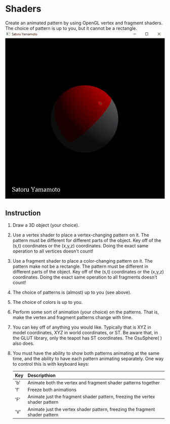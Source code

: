 # Shaders
Create an animated pattern by using OpenGL vertex and fragment shaders. The choice of pattern is up to you, but it cannot be a rectangle.
![](../Gifs/project(5).gif)

## Instruction
1. Draw a 3D object (your choice).
1. Use a vertex shader to place a vertex-changing pattern on it. The pattern must be different for different parts of the object. Key off of the (s,t) coordinates or the (x,y,z) coordinates. Doing the exact same operation to all vertices doesn't count!
1. Use a fragment shader to place a color-changing pattern on it. The pattern make not be a rectangle. The pattern must be different in different parts of the object. Key off of the (s,t) coordinates or the (x,y,z) coordinates. Doing the exact same operation to all fragments doesn't count!
1. The choice of patterns is (almost) up to you (see above).
1. The choice of colors is up to you.
1. Perform some sort of animation (your choice) on the patterns. That is, make the vertex and fragment patterns change with time.
1. You can key off of anything you would like. Typically that is XYZ in model coordinates, XYZ in world coordinates, or ST. Be aware that, in the GLUT library, only the teapot has ST coordinates. The OsuSphere( ) also does.
1. You must have the ability to show both patterns animating at the same time, and the ability to have each pattern animating separately. One way to control this is with keyboard keys:

    | Key | Descripthion |
    | --- | ------------ |
    | 'b' | Animate both the vertex and fragment shader patterns together |
    | 'f' | Freeze both animations |
    | 'F' | Animate just the fragment shader pattern, freezing the vertex shader pattern |
    | 'V' | Animate just the vertex shader pattern, freezing the fragment shader pattern |
